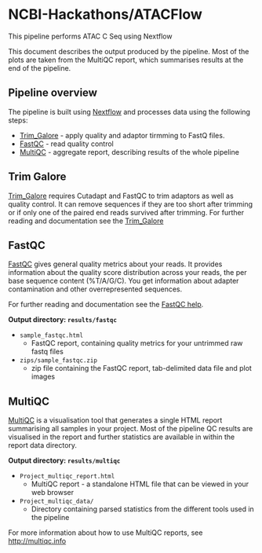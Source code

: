 # NCBI-Hackathons/ATACFlow
This pipeline performs ATAC C Seq using Nextflow

This document describes the output produced by the pipeline. Most of the plots are taken from the MultiQC report, which summarises results at the end of the pipeline.

## Pipeline overview
The pipeline is built using [Nextflow](https://www.nextflow.io/)
and processes data using the following steps:
* [Trim_Galore](#trim_galore) - apply quality and adaptor tirmming to FastQ files.
* [FastQC](#fastqc) - read quality control
* [MultiQC](#multiqc) - aggregate report, describing results of the whole pipeline

## Trim Galore
[Trim_Galore](https://www.bioinformatics.babraham.ac.uk/projects/trim_galore/) requires Cutadapt and FastQC to trim adaptors as well as quality control. It can remove sequences if they are too short after trimming or if only one of the paired end reads survived after trimming. For further reading and documentation see the [Trim_Galore](http://www.bioinformatics.babraham.ac.uk/projects/trim_galore/)


## FastQC
[FastQC](http://www.bioinformatics.babraham.ac.uk/projects/fastqc/) gives general quality metrics about your reads. It provides information about the quality score distribution across your reads, the per base sequence content (%T/A/G/C). You get information about adapter contamination and other overrepresented sequences.

For further reading and documentation see the [FastQC help](http://www.bioinformatics.babraham.ac.uk/projects/fastqc/Help/).

**Output directory: `results/fastqc`**

* `sample_fastqc.html`
  * FastQC report, containing quality metrics for your untrimmed raw fastq files
* `zips/sample_fastqc.zip`
  * zip file containing the FastQC report, tab-delimited data file and plot images

## MultiQC
[MultiQC](http://multiqc.info) is a visualisation tool that generates a single HTML report summarising all samples in your project. Most of the pipeline QC results are visualised in the report and further statistics are available in within the report data directory.

**Output directory: `results/multiqc`**

* `Project_multiqc_report.html`
  * MultiQC report - a standalone HTML file that can be viewed in your web browser
* `Project_multiqc_data/`
  * Directory containing parsed statistics from the different tools used in the pipeline

For more information about how to use MultiQC reports, see http://multiqc.info
